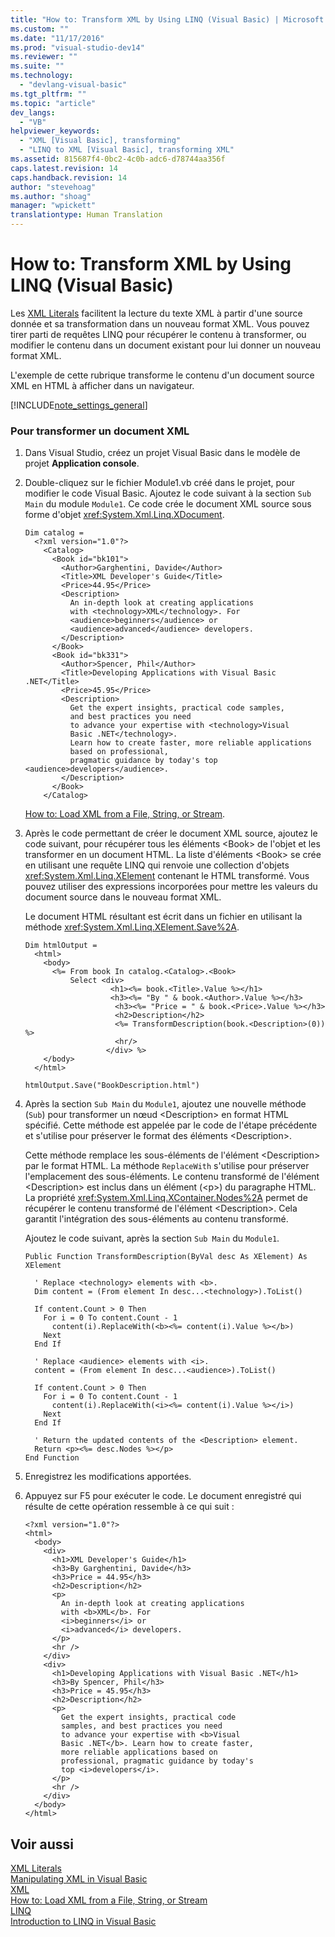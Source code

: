 ```yaml
---
title: "How to: Transform XML by Using LINQ (Visual Basic) | Microsoft Docs"
ms.custom: ""
ms.date: "11/17/2016"
ms.prod: "visual-studio-dev14"
ms.reviewer: ""
ms.suite: ""
ms.technology: 
  - "devlang-visual-basic"
ms.tgt_pltfrm: ""
ms.topic: "article"
dev_langs: 
  - "VB"
helpviewer_keywords: 
  - "XML [Visual Basic], transforming"
  - "LINQ to XML [Visual Basic], transforming XML"
ms.assetid: 815687f4-0bc2-4c0b-adc6-d78744aa356f
caps.latest.revision: 14
caps.handback.revision: 14
author: "stevehoag"
ms.author: "shoag"
manager: "wpickett"
translationtype: Human Translation
---
```

# How to: Transform XML by Using LINQ (Visual Basic)
Les [XML Literals](../../../../visual-basic/language-reference/xml-literals/index.md) facilitent la lecture du texte XML à partir d'une source donnée et sa transformation dans un nouveau format XML.  Vous pouvez tirer parti de requêtes LINQ pour récupérer le contenu à transformer, ou modifier le contenu dans un document existant pour lui donner un nouveau format XML.  
  
 L'exemple de cette rubrique transforme le contenu d'un document source XML en HTML à afficher dans un navigateur.  
  
 [!INCLUDE[note_settings_general](../../../../csharp/language-reference/compiler-messages/includes/note_settings_general_md.md)]  
  
### Pour transformer un document XML  
  
1.  Dans Visual Studio, créez un projet Visual Basic dans le modèle de projet **Application console**.  
  
2.  Double\-cliquez sur le fichier Module1.vb créé dans le projet, pour modifier le code Visual Basic.  Ajoutez le code suivant à la section `Sub Main` du module `Module1`.  Ce code crée le document XML source sous forme d'objet <xref:System.Xml.Linq.XDocument>.  
  
    ```vb#  
    Dim catalog =   
      <?xml version="1.0"?>  
        <Catalog>  
          <Book id="bk101">  
            <Author>Garghentini, Davide</Author>  
            <Title>XML Developer's Guide</Title>  
            <Price>44.95</Price>  
            <Description>  
              An in-depth look at creating applications  
              with <technology>XML</technology>. For   
              <audience>beginners</audience> or   
              <audience>advanced</audience> developers.  
            </Description>  
          </Book>  
          <Book id="bk331">  
            <Author>Spencer, Phil</Author>  
            <Title>Developing Applications with Visual Basic .NET</Title>  
            <Price>45.95</Price>  
            <Description>  
              Get the expert insights, practical code samples,   
              and best practices you need   
              to advance your expertise with <technology>Visual   
              Basic .NET</technology>.   
              Learn how to create faster, more reliable applications  
              based on professional,   
              pragmatic guidance by today's top <audience>developers</audience>.  
            </Description>  
          </Book>  
        </Catalog>  
    ```  
  
     [How to: Load XML from a File, String, or Stream](../../../../visual-basic/programming-guide/language-features/xml/how-to-load-xml-from-a-file-string-or-stream.md).  
  
3.  Après le code permettant de créer le document XML source, ajoutez le code suivant, pour récupérer tous les éléments \<Book\> de l'objet et les transformer en un document HTML.  La liste d'éléments \<Book\> se crée en utilisant une requête LINQ qui renvoie une collection d'objets <xref:System.Xml.Linq.XElement> contenant le HTML transformé.  Vous pouvez utiliser des expressions incorporées pour mettre les valeurs du document source dans le nouveau format XML.  
  
     Le document HTML résultant est écrit dans un fichier en utilisant la méthode <xref:System.Xml.Linq.XElement.Save%2A>.  
  
    ```vb#  
    Dim htmlOutput =   
      <html>  
        <body>  
          <%= From book In catalog.<Catalog>.<Book>   
              Select <div>  
                       <h1><%= book.<Title>.Value %></h1>  
                       <h3><%= "By " & book.<Author>.Value %></h3>  
                        <h3><%= "Price = " & book.<Price>.Value %></h3>  
                        <h2>Description</h2>  
                        <%= TransformDescription(book.<Description>(0)) %>  
                        <hr/>  
                      </div> %>  
        </body>  
      </html>  
  
    htmlOutput.Save("BookDescription.html")  
    ```  
  
4.  Après la section `Sub Main` du `Module1`, ajoutez une nouvelle méthode \(`Sub`\) pour transformer un nœud \<Description\> en format HTML spécifié.  Cette méthode est appelée par le code de l'étape précédente et s'utilise pour préserver le format des éléments \<Description\>.  
  
     Cette méthode remplace les sous\-éléments de l'élément \<Description\> par le format HTML.  La méthode `ReplaceWith` s'utilise pour préserver l'emplacement des sous\-éléments.  Le contenu transformé de l'élément \<Description\> est inclus dans un élément \(\<p\>\) du paragraphe HTML.  La propriété <xref:System.Xml.Linq.XContainer.Nodes%2A> permet de récupérer le contenu transformé de l'élément \<Description\>.  Cela garantit l'intégration des sous\-éléments au contenu transformé.  
  
     Ajoutez le code suivant, après la section `Sub Main` du `Module1`.  
  
    ```vb#  
    Public Function TransformDescription(ByVal desc As XElement) As XElement  
  
      ' Replace <technology> elements with <b>.  
      Dim content = (From element In desc...<technology>).ToList()  
  
      If content.Count > 0 Then  
        For i = 0 To content.Count - 1  
          content(i).ReplaceWith(<b><%= content(i).Value %></b>)  
        Next  
      End If  
  
      ' Replace <audience> elements with <i>.  
      content = (From element In desc...<audience>).ToList()  
  
      If content.Count > 0 Then  
        For i = 0 To content.Count - 1  
          content(i).ReplaceWith(<i><%= content(i).Value %></i>)  
        Next  
      End If  
  
      ' Return the updated contents of the <Description> element.  
      Return <p><%= desc.Nodes %></p>  
    End Function  
    ```  
  
5.  Enregistrez les modifications apportées.  
  
6.  Appuyez sur F5 pour exécuter le code.  Le document enregistré qui résulte de cette opération ressemble à ce qui suit :  
  
    ```  
    <?xml version="1.0"?>  
    <html>  
      <body>  
        <div>  
          <h1>XML Developer's Guide</h1>  
          <h3>By Garghentini, Davide</h3>  
          <h3>Price = 44.95</h3>  
          <h2>Description</h2>  
          <p>  
            An in-depth look at creating applications  
            with <b>XML</b>. For   
            <i>beginners</i> or   
            <i>advanced</i> developers.  
          </p>  
          <hr />  
        </div>  
        <div>  
          <h1>Developing Applications with Visual Basic .NET</h1>  
          <h3>By Spencer, Phil</h3>  
          <h3>Price = 45.95</h3>  
          <h2>Description</h2>  
          <p>  
            Get the expert insights, practical code   
            samples, and best practices you need   
            to advance your expertise with <b>Visual   
            Basic .NET</b>. Learn how to create faster,  
            more reliable applications based on  
            professional, pragmatic guidance by today's   
            top <i>developers</i>.  
          </p>  
          <hr />  
        </div>  
      </body>  
    </html>  
    ```  
  
## Voir aussi  
 [XML Literals](../../../../visual-basic/language-reference/xml-literals/index.md)   
 [Manipulating XML in Visual Basic](../../../../visual-basic/programming-guide/language-features/xml/manipulating-xml.md)   
 [XML](../../../../visual-basic/programming-guide/language-features/xml/index.md)   
 [How to: Load XML from a File, String, or Stream](../../../../visual-basic/programming-guide/language-features/xml/how-to-load-xml-from-a-file-string-or-stream.md)   
 [LINQ](../../../../visual-basic/programming-guide/language-features/linq/index.md)   
 [Introduction to LINQ in Visual Basic](../../../../visual-basic/programming-guide/language-features/linq/introduction-to-linq.md)